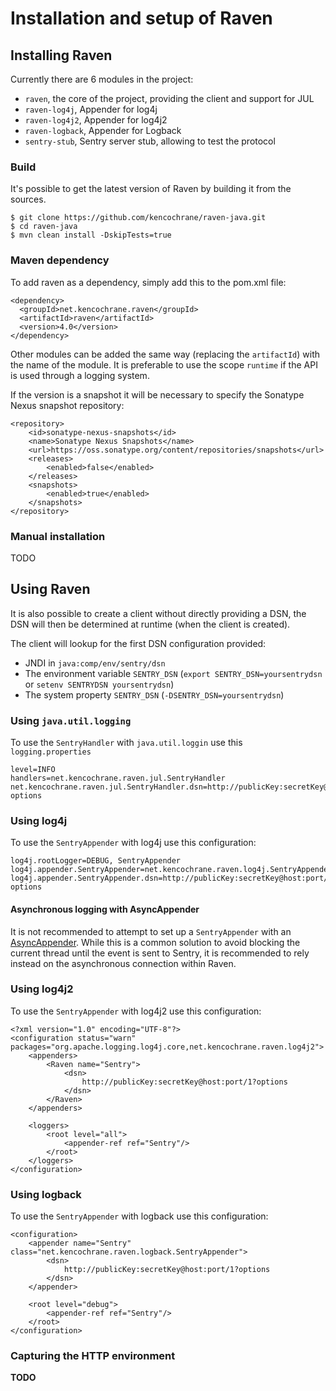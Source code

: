 # Installation and setup of Raven

## Installing Raven
Currently there are 6 modules in the project:

 - `raven`, the core of the project, providing the client and support for JUL
 - `raven-log4j`, Appender for log4j
 - `raven-log4j2`, Appender for log4j2
 - `raven-logback`, Appender for Logback
 - `sentry-stub`, Sentry server stub, allowing to test the protocol

### Build
It's possible to get the latest version of Raven by building it from the
sources.

    $ git clone https://github.com/kencochrane/raven-java.git
    $ cd raven-java
    $ mvn clean install -DskipTests=true

### Maven dependency
To add raven as a dependency, simply add this to the pom.xml file:

    <dependency>
      <groupId>net.kencochrane.raven</groupId>
      <artifactId>raven</artifactId>
      <version>4.0</version>
    </dependency>

Other modules can be added the same way (replacing the `artifactId`) with the
name of the module.
It is preferable to use the scope `runtime` if the API is used through a
logging system.

If the version is a snapshot it will be necessary to specify the
Sonatype Nexus snapshot repository:

    <repository>
        <id>sonatype-nexus-snapshots</id>
        <name>Sonatype Nexus Snapshots</name>
        <url>https://oss.sonatype.org/content/repositories/snapshots</url>
        <releases>
            <enabled>false</enabled>
        </releases>
        <snapshots>
            <enabled>true</enabled>
        </snapshots>
    </repository>

### Manual installation
TODO

## Using Raven

It is also possible to create a client without directly providing a DSN,
the DSN will then be determined at runtime (when the client is created).

The client will lookup for the first DSN configuration provided:

 - JNDI in `java:comp/env/sentry/dsn`
 - The environment variable `SENTRY_DSN`
 (`export SENTRY_DSN=yoursentrydsn` or `setenv SENTRYDSN yoursentrydsn`)
 - The system property `SENTRY_DSN` (`-DSENTRY_DSN=yoursentrydsn`)

### Using `java.util.logging`
To use the `SentryHandler` with `java.util.loggin` use this `logging.properties`

    level=INFO
    handlers=net.kencochrane.raven.jul.SentryHandler
    net.kencochrane.raven.jul.SentryHandler.dsn=http://publicKey:secretKey@host:port/1?options


### Using log4j
To use the `SentryAppender` with log4j use this configuration:

    log4j.rootLogger=DEBUG, SentryAppender
    log4j.appender.SentryAppender=net.kencochrane.raven.log4j.SentryAppender
    log4j.appender.SentryAppender.dsn=http://publicKey:secretKey@host:port/1?options

#### Asynchronous logging with AsyncAppender
It is not recommended to attempt to set up a `SentryAppender` with an
[AsyncAppender](http://logging.apache.org/log4j/1.2/apidocs/org/apache/log4j/AsyncAppender.html).
While this is a common solution to avoid blocking the current thread until the
event is sent to Sentry, it is recommended to rely instead on the asynchronous
connection within Raven.

### Using log4j2
To use the `SentryAppender` with log4j2 use this configuration:

    <?xml version="1.0" encoding="UTF-8"?>
    <configuration status="warn" packages="org.apache.logging.log4j.core,net.kencochrane.raven.log4j2">
        <appenders>
            <Raven name="Sentry">
                <dsn>
                    http://publicKey:secretKey@host:port/1?options
                </dsn>
            </Raven>
        </appenders>

        <loggers>
            <root level="all">
                <appender-ref ref="Sentry"/>
            </root>
        </loggers>
    </configuration>


### Using logback
To use the `SentryAppender` with logback use this configuration:

    <configuration>
        <appender name="Sentry" class="net.kencochrane.raven.logback.SentryAppender">
            <dsn>
                http://publicKey:secretKey@host:port/1?options
            </dsn>
        </appender>

        <root level="debug">
            <appender-ref ref="Sentry"/>
        </root>
    </configuration>

### Capturing the HTTP environment
**TODO**
